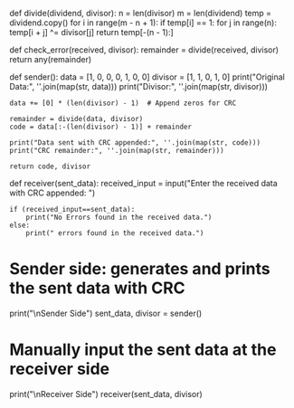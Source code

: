 def divide(dividend, divisor):
    n = len(divisor)
    m = len(dividend)
    temp = dividend.copy()
    for i in range(m - n + 1):
        if temp[i] == 1:
            for j in range(n):
                temp[i + j] ^= divisor[j]
    return temp[-(n - 1):]

def check_error(received, divisor):
    remainder = divide(received, divisor)
    return any(remainder)

def sender():
    data = [1, 0, 0, 0, 1, 0, 0]
    divisor = [1, 1, 0, 1, 0]
    print("Original Data:", ''.join(map(str, data)))
    print("Divisor:", ''.join(map(str, divisor)))
    
    data += [0] * (len(divisor) - 1)  # Append zeros for CRC
    
    remainder = divide(data, divisor)
    code = data[:-(len(divisor) - 1)] + remainder
    
    print("Data sent with CRC appended:", ''.join(map(str, code)))
    print("CRC remainder:", ''.join(map(str, remainder)))
    
    return code, divisor

def receiver(sent_data):
    received_input = input("Enter the received data with CRC appended: ")
    
    if (received_input==sent_data):
        print("No Errors found in the received data.")
    else:
        print(" errors found in the received data.")

# Sender side: generates and prints the sent data with CRC
print("\nSender Side")
sent_data, divisor = sender()

# Manually input the sent data at the receiver side
print("\nReceiver Side")
receiver(sent_data, divisor)
